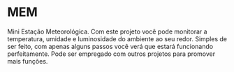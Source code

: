 # MEM
Mini Estação Meteorológica. Com este projeto você pode monitorar a temperatura, umidade e luminosidade do ambiente ao seu redor. Simples de ser feito, com apenas alguns passos você verá que estará funcionando perfeitamente. Pode ser empregado com outros projetos para promover mais funções.
